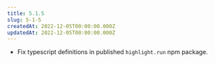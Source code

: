 ```yaml
---
title: 5.1.5
slug: 5-1-5
createdAt: 2022-12-05T00:00:00.000Z
updatedAt: 2022-12-05T00:00:00.000Z
---
```


-   Fix typescript definitions in published `highlight.run` npm package.
